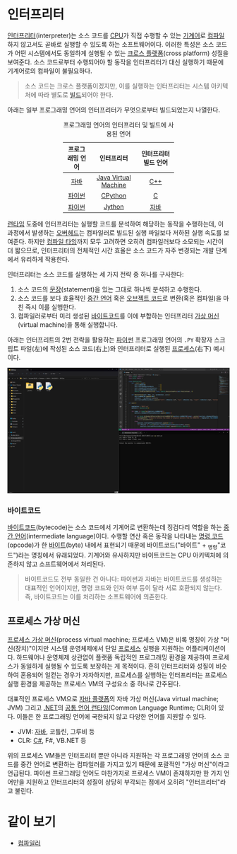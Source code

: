 # 인터프리터
[인터프리터](https://ko.wikipedia.org/wiki/인터프리터)(interpreter)는 소스 코드를 [CPU](Processor.md)가 직접 수행할 수 있는 [기계어](Compiler.md#기계어)로 [컴파일](Compiler.md)하지 않고서도 곧바로 실행할 수 있도록 하는 소프트웨어이다. 이러한 특성은 소스 코드가 어떤 시스템에서도 동일하게 실행될 수 있는 [크로스 플랫폼](https://ko.wikipedia.org/wiki/크로스_플랫폼)(cross platform) 성질을 보여준다. 소스 코드로부터 수행되어야 할 동작을 인터프리터가 대신 실행하기 때문에 기계어로의 컴파일이 불필요하다.

> 소스 코드는 크로스 플랫폼이겠지만, 이를 실행하는 인터프리터는 시스템 아키텍처에 따라 별도로 [빌드](https://ko.wikipedia.org/wiki/소프트웨어_빌드)되어야 한다.

아래는 일부 프로그래밍 언어의 인터프리터가 무엇으로부터 빌드되었는지 나열한다.

<table style="table-layout: fixed; width: 50%; margin-left: auto; margin-right: auto;"><caption style="caption-side: top;">프로그래밍 언어의 인터프리터 및 빌드에 사용된 언어</caption><thead><tr><th style="text-align: center;">프로그래밍 언어</th><th style="text-align: center;">인터프리터</th><th style="text-align: center;">인터프리터 빌드 언어</th></tr></thead><tbody><tr><td style="text-align: center;"><a href="https://www.java.com/">자바</a></td><td style="text-align: center;"><a href="https://ko.wikipedia.org/wiki/자바_가상_머신">Java Virtual Machine</a></td><td style="text-align: center;"><a href="Cpp.md">C++</a></td></tr><tr><td style="text-align: center;"><a href="Python.md">파이썬</a></td><td style="text-align: center;"><a href="https://ko.wikipedia.org/wiki/C파이썬">CPython</a></td><td style="text-align: center;"><a href="C.md">C</a></td></tr><tr><td style="text-align: center;"><a href="Python.md">파이썬</a></td><td style="text-align: center;"><a href="https://ko.wikipedia.org/wiki/자이썬">Jython</a></td><td style="text-align: center;"><a href="https://www.java.com/">자바</a></td></tr></tbody></table>

[런타임](https://ko.wikipedia.org/wiki/런타임) 도중에 인터프리터는 실행할 코드를 분석하여 해당하는 동작을 수행하는데, 이 과정에서 발생하는 [오버헤드](https://ko.wikipedia.org/wiki/오버헤드)는 컴파일러로 빌드된 실행 파일보다 저하된 실행 속도를 보여준다. 하지만 [컴파일 타임](https://ko.wikipedia.org/wiki/컴파일_타임)까지 모두 고려하면 오히려 컴파일러보다 소모되는 시간이 더 짧으므로, 인터프리터의 전체적인 시간 효율은 소스 코드가 자주 변경되는 개발 단계에서 유리하게 작용한다.

인터프리터는 소스 코드를 실행하는 세 가지 전략 중 하나를 구사한다:

1. 소스 코드의 [문장](https://ko.wikipedia.org/wiki/문_(프로그래밍))(statement)을 있는 그대로 하나씩 분석하고 수행한다.
2. 소스 코드를 보다 효율적인 [중간 언어](https://ko.wikipedia.org/wiki/중간_표현) 혹은 [오브젝트 코드](https://ko.wikipedia.org/wiki/목적_파일)로 변환(혹은 컴파일)을 마친 즉시 이를 실행한다.
3. 컴파일러로부터 미리 생성된 [바이트코드](#바이트코드)를 이에 부합하는 인터프리터 [가상 머신](#프로세스-가상-머신)(virtual machine)을 통해 실행합니다.

아래는 인터프리트의 2번 전략을 활용하는 [파이썬](Python.md) 프로그래밍 언어의 `.PY` 확장자 스크립트 파일(左)에 작성된 소스 코드(右上)와 인터프리터로 실행된 [프로세스](Process.md)(右下) 예시이다.

![파이썬 스크립트 파일의 소스 코드와 런타임 프로세스](./images/programming_interpreter_example.png)

### 바이트코드
[바이트코드](https://ko.wikipedia.org/wiki/바이트코드)(bytecode)는 소스 코드에서 기계어로 변환하는데 징검다리 역할을 하는 [중간 언어](https://ko.wikipedia.org/wiki/중간_표현)(intermediate language)이다. 수행할 연산 혹은 동작을 나타내는 [명령 코드](https://ko.wikipedia.org/wiki/명령_코드)(opcode)가 한 [바이트](https://ko.wikipedia.org/wiki/바이트)(byte) 내에서 표현되기 때문에 바이트코드("바이트" + <sub>명령</sub>"코드")라는 명칭에서 유래되었다. 기계어와 유사하지만 바이트코드는 CPU 아키텍처에 의존하지 않고 소프트웨어에서 처리된다.
        
> 바이트코드도 전부 동일한 건 아니다: 파이썬과 자바는 바이트코드를 생성하는 대표적인 언어이지만, 명령 코드와 인자 여부 등이 달라 서로 호환되지 않는다. 즉, 바이트코드는 이를 처리하는 소프트웨어에 의존한다.

## 프로세스 가상 머신
[프로세스 가상 머신](https://ko.wikipedia.org/wiki/가상_머신#프로세스_가상_머신[1])(process virtual machine; 프로세스 VM)은 비록 명칭이 가상 "머신(장치)"이지만 시스템 운영체제에서 단일 [프로세스](Process.md#프로세스) 실행을 지원하는 어플리케이션이다. 하드웨어나 운영체제 상관없이 플랫폼 독립적인 프로그래밍 환경을 제공하여 프로세스가 동일하게 실행될 수 있도록 보장하는 게 목적이다. 흔히 인터프리터와 성질이 비슷하여 혼용되어 일컫는 경우가 자자하지만, 프로세스를 실행하는 인터프리터는 프로세스 실행 환경을 제공하는 프로세스 VM의 구성요소 중 하나로 간주된다.

대표적인 프로세스 VM으로 [자바 플랫폼](https://ko.wikipedia.org/wiki/자바_(소프트웨어_플랫폼))의 자바 가상 머신(Java virtual machine; JVM) 그리고 [.NET](Csharp.md#net)의 [공통 언어 런타임](https://ko.wikipedia.org/wiki/공통_언어_런타임)(Common Language Runtime; CLR)이 있다. 이들은 한 프로그래밍 언어에 국한되지 않고 다양한 언어를 지원할 수 있다.

* JVM: [자바](https://www.java.com/), 코틀린, 그루비 등
* CLR: [C#](Csharp.md), F#, VB.NET 등

위의 프로세스 VM들은 인터프리터 뿐만 아니라 지원하는 각 프로그래밍 언어의 소스 코드를 중간 언어로 변환하는 컴파일러를 가지고 있기 때문에 포괄적인 "가상 머신"이라고 언급된다. 파이썬 프로그래밍 언어도 마찬가지로 프로세스 VM이 존재하지만 한 가지 언어만을 지원하고 인터프리터의 성질이 상당히 부각되는 점에서 오히려 "인터프리터"라고 불린다.

# 같이 보기
* [컴파일러](Compiler.md)
